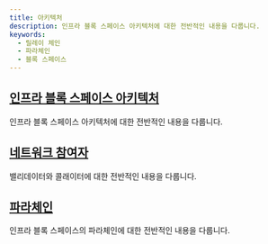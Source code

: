 ```yaml
---
title: 아키텍처
description: 인프라 블록 스페이스 아키텍처에 대한 전반적인 내용을 다룹니다.
keywords:
  - 릴레이 체인
  - 파라체인
  - 블록 스페이스
--- 
```


## [인프라 블록 스페이스 아키텍처](./architecture.md)

인프라 블록 스페이스 아키텍처에 대한 전반적인 내용을 다룹니다.

## [네트워크 참여자](./network-participants.md)

밸리데이터와 콜래이터에 대한 전반적인 내용을 다룹니다. 

## [파라체인](./parachain/)

인프라 블록 스페이스의 파라체인에 대한 전반적인 내용을 다룹니다.

